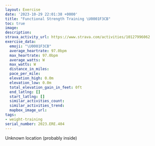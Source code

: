 ```yaml
---
layout: Exercise
date: '2023-10-29 22:01:38 +0000'
title: "Functional Strength Training \U0001F3CB️"
toc: true
image:
description:
strava_activity_url: https://www.strava.com/activities/10127996062
exercise_data:
  emoji: "\U0001F3CB️"
  average_heartrate: 97.0bpm
  max_heartrate: 97.0bpm
  average_watts: W
  max_watts: W
  distance_in_miles:
  pace_per_mile:
  elevation_high: 0.0m
  elevation_low: 0.0m
  total_elevation_gain_in_feet: 0ft
  end_latlng: []
  start_latlng: []
  similar_activities_count:
  similar_activities_trend:
  mapbox_image_url:
tags:
- weight-training
serial_number: 2023.ERE.404
---
```

Unknown location (probably inside)
